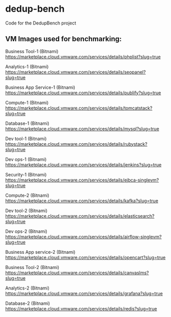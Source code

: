 # dedup-bench

Code for the DedupBench project

## VM Images used for benchmarking:

Business Tool-1 (Bitnami)
https://marketplace.cloud.vmware.com/services/details/phplist?slug=true

Analytics-1 (Bitnami)
https://marketplace.cloud.vmware.com/services/details/seopanel?slug=true

Business App Service-1 (Bitnami)
https://marketplace.cloud.vmware.com/services/details/publify?slug=true

Compute-1 (Bitnami)
https://marketplace.cloud.vmware.com/services/details/tomcatstack?slug=true

Database-1 (Bitnami)
https://marketplace.cloud.vmware.com/services/details/mysql?slug=true

Dev tool-1 (Bitnami)
https://marketplace.cloud.vmware.com/services/details/rubystack?slug=true

Dev ops-1 (Bitnami)
https://marketplace.cloud.vmware.com/services/details/jenkins?slug=true

Security-1 (Bitnami)
https://marketplace.cloud.vmware.com/services/details/ejbca-singlevm?slug=true

Compute-2 (Bitnami)
https://marketplace.cloud.vmware.com/services/details/kafka?slug=true

Dev tool-2 (Bitnami)
https://marketplace.cloud.vmware.com/services/details/elasticsearch?slug=true

Dev ops-2 (Bitnami)
https://marketplace.cloud.vmware.com/services/details/airflow-singlevm?slug=true

Business App service-2 (Bitnami)
https://marketplace.cloud.vmware.com/services/details/opencart?slug=true

Business Tool-2 (Bitnami)
https://marketplace.cloud.vmware.com/services/details/canvaslms?slug=true

Analytics-2 (Bitnami)
https://marketplace.cloud.vmware.com/services/details/grafana?slug=true

Database-2 (Bitnami)
https://marketplace.cloud.vmware.com/services/details/redis?slug=true


